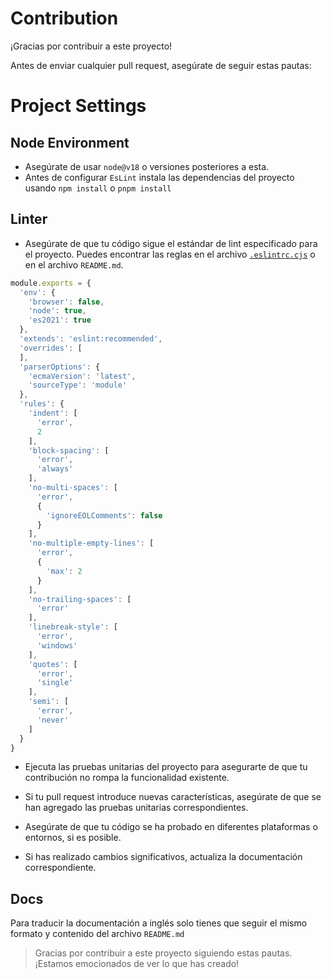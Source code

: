 # Contribution

¡Gracias por contribuir a este proyecto! 

Antes de enviar cualquier pull request, asegúrate de seguir estas pautas:

# Project Settings

## Node Environment

- Asegúrate de usar `node@v18` o versiones posteriores a esta.
- Antes de configurar `EsLint` instala las dependencias del proyecto usando `npm install` o `pnpm install`

## Linter

- Asegúrate de que tu código sigue el estándar de lint especificado para el proyecto. Puedes encontrar las reglas en el archivo [`.eslintrc.cjs`](https://github.com/EDUJOS/tweet-cli-v2/blob/master/.eslintrc.cjs) o en el archivo `README.md`.

```js
module.exports = {
  'env': {
    'browser': false,
    'node': true,
    'es2021': true
  },
  'extends': 'eslint:recommended',
  'overrides': [
  ],
  'parserOptions': {
    'ecmaVersion': 'latest',
    'sourceType': 'module'
  },
  'rules': {
    'indent': [
      'error',
      2
    ],
    'block-spacing': [
      'error',
      'always'
    ],
    'no-multi-spaces': [
      'error',
      {
        'ignoreEOLComments': false
      }
    ],
    'no-multiple-empty-lines': [
      'error',
      {
        'max': 2
      }
    ],
    'no-trailing-spaces': [
      'error'
    ],
    'linebreak-style': [
      'error',
      'windows'
    ],
    'quotes': [
      'error',
      'single'
    ],
    'semi': [
      'error',
      'never'
    ]
  }
}
```

- Ejecuta las pruebas unitarias del proyecto para asegurarte de que tu contribución no rompa la funcionalidad existente. 

- Si tu pull request introduce nuevas características, asegúrate de que se han agregado las pruebas unitarias correspondientes.

- Asegúrate de que tu código se ha probado en diferentes plataformas o entornos, si es posible.

- Si has realizado cambios significativos, actualiza la documentación correspondiente.

## Docs

Para traducir la documentación a inglés solo tienes que seguir el mismo formato y contenido del archivo `README.md`


> Gracias por contribuir a este proyecto siguiendo estas pautas. ¡Estamos emocionados de ver lo que has creado!